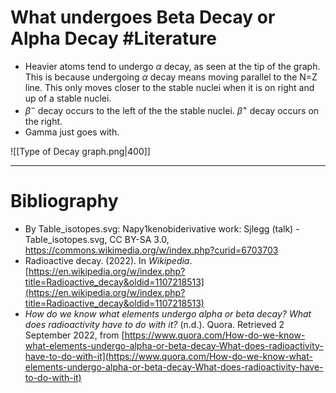 # What undergoes Beta Decay or Alpha Decay #Literature 
- Heavier atoms tend to undergo $\alpha$ decay, as seen at the tip of the graph. This is because undergoing $\alpha$ decay means moving parallel to the N=Z line. This only moves closer to the stable nuclei when it is on right and up of a stable nuclei. 
- $\beta^-$ decay occurs to the left of the the stable nuclei. $\beta^+$ decay occurs on the right.
- Gamma just goes with.

![[Type of Decay graph.png|400]]

---
# Bibliography
- By Table_isotopes.svg: Napy1kenobiderivative work: Sjlegg (talk) - Table_isotopes.svg, CC BY-SA 3.0, https://commons.wikimedia.org/w/index.php?curid=6703703
- Radioactive decay. (2022). In _Wikipedia_. [https://en.wikipedia.org/w/index.php?title=Radioactive_decay&oldid=1107218513](https://en.wikipedia.org/w/index.php?title=Radioactive_decay&oldid=1107218513)
- _How do we know what elements undergo alpha or beta decay? What does radioactivity have to do with it?_ (n.d.). Quora. Retrieved 2 September 2022, from [https://www.quora.com/How-do-we-know-what-elements-undergo-alpha-or-beta-decay-What-does-radioactivity-have-to-do-with-it](https://www.quora.com/How-do-we-know-what-elements-undergo-alpha-or-beta-decay-What-does-radioactivity-have-to-do-with-it)